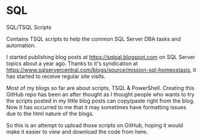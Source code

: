 # SQL
SQL/TSQL Scripts

Contains TSQL scripts to help the common SQL Server DBA tasks and automation. 

I started publishing blog posts at https://sqlpal.blogspot.com on SQL Server topics about a year ago.  Thanks to it's syndication at https://www.sqlservercentral.com/blogs/source/mission-sql-homeostasis, it has started to receive regular site visits. 

Most of my blogs so far are about scripts, TSQL & PowerShell. Creating this GitHub repo has been an after thought as I thought people who wants to try the scripts posted in my little blog posts can copy/paste right from the blog. Now it has occurred to me that it may sometimes have formatting issues due to the html nature of the blogs.

So this is an attempt to upload those scripts on GitHub, hoping it would make it easier to view and download the code from here.

